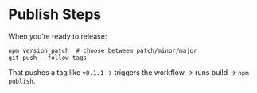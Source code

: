 # Publish Steps

When you’re ready to release:

```
npm version patch  # choose betweem patch/minor/major
git push --follow-tags
```

That pushes a tag like `v0.1.1` → triggers the workflow → runs build → `npm publish`.

